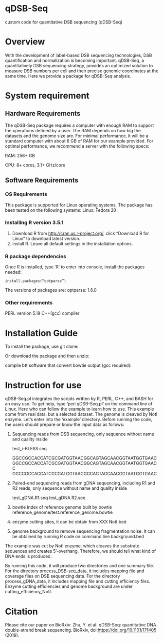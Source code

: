 # qDSB-Seq
custom code for quantitative DSB sequencing (qDSB-Seq)

# Overview
With the development of label-based DSB sequencing technologies, DSB quantification and normalization is becoming important. qDSB-Seq, a quantitatively DSB sequencing strategy, provides an optimized solution to measure DSB numbers per cell and their precise genomic coordinates at the same time. Here we provide a package for qDSB-Seq analysis. 

# System requirement
## Hardware Requirements
The qDSB-Seq package requires a computer with enough RAM to support the operations defined by a user. The RAM depends on how big the datasets and the genome size are. For minimal performance, it will be a standard computer with about 8 GB of RAM for our example provided. For optimal performance, we recommend a server with the following specs:

RAM: 256+ GB

CPU: 8+ cores, 3.1+ GHz/core

## Software Requirements
### OS Requirements
This package is supported for Linux operating systems. The package has been tested on the following systems:
Linux: Fedora 20

### Installing R version 3.5.1
1.	Download R from http://cran.us.r-project.org/, click “Download R for Linux” to download latest version.
2.	Install R. Leave all default settings in the installation options.
### R package dependencies 
Once R is installed, type ‘R’ to enter into console, install the packages needed:

    install.packages(“optparse”)

The versions of packages are:
optparse: 1.6.0
### Other requirements 
PERL version 5.18
C++(gcc) compiler

# Installation Guide
To install the package, use git clone:

Or download the package and then unzip:

compile btt software that convert bowtie output (gcc required):

# Instruction for use
qDSB-Seq.pl integrates the scripts written by R, PERL, C++, and BASH for an easy use. To get help, type ‘perl qDSB-Seq.pl’ on the command line of Linux. Here who can follow the example to learn how to use. This example come from real data, but a selected dataset. The genome is cleaved by NotI enzyme. Let’s enter into the ‘example’ directory.
Before running the code, the users should prepare or know the input data as follows:
1)	Sequencing reads from DSB sequencing, only sequence without name and quality inside

    test_i-BLESS.seq
    
    GGCCGCCACCATCGCGATGGTAACGGCAGTAGCAACGGTAATGGTGAAC
    GGCCGCCACCATCGCGATGGTAACGGCAGTAGCAACGGTAATGGTGAACC
    GGCCGCCACCATCGCGATGGTAACGGCAGTAGCAACGGTAATGGTGAAC

2)	Paired-end sequencing reads from gDNA sequencing, including R1 and R2 reads, only sequence without name and quality inside

    test_gDNA.R1.seq
    test_gDNA.R2.seq

3)	bowtie index of reference genome built by bowtie
    reference_genome/test.reference_genome.bowtie

4)	enzyme cutting sites, it can be obtain from XXX
    NotI.bed

5)	genome background to remove sequencing fragmentation noise. It can be obtained by running R code on command line
    background.bed
    
The example was cut by NotI enzyme, which cleaves the substrate sequences and creates 5’-overhang. Therefore, we should tell what kind of DNA ends is produced.

By running this code, it will produce two directories and one summary file. 
For the directory process_DSB-seq_data, it includes mapping file and coverage files on DSB sequencing data. 
For the directory process_gDNA_data, it includes mapping file and cutting efficiency files. Enzyme cutting efficiencies and genome background are under cutting_efficiency_NotI.

# Citation
Please cite our paper on BioRxiv:
Zhu, Y. et al. qDSB-Seq: quantitative DNA double-strand break sequencing. BioRxiv, doi:https://doi.org/10.1101/171405 (2019). 
